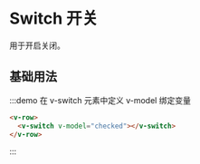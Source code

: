# Switch 开关

用于开启关闭。

## 基础用法

:::demo 在 v-switch 元素中定义 v-model 绑定变量

```html
<v-row>
  <v-switch v-model="checked"></v-switch>
</v-row>
```
:::

<script>
  import Row from '@/components/row';
  import Switch from '@/components/switch';

  export default {
    components: {
      VRow: Row,
      VSwitch: Switch,
    },
    data() {
      return {
        checked: false
      };
    },
    methods: {
    },
  };
</script>